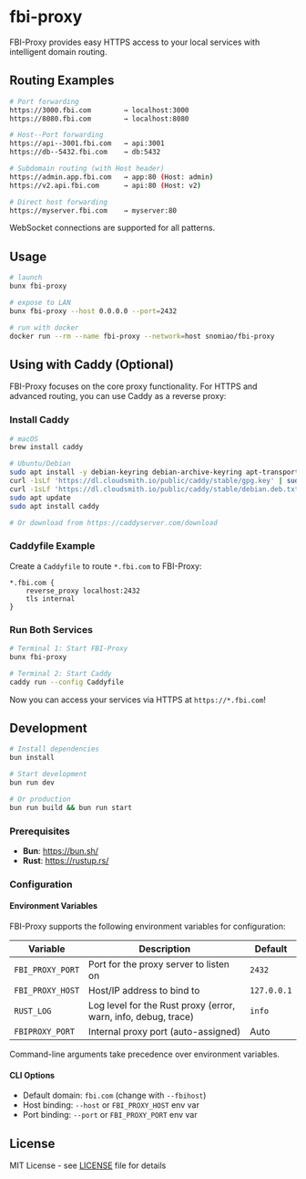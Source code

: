 # fbi-proxy

FBI-Proxy provides easy HTTPS access to your local services with intelligent domain routing.

## Routing Examples

```bash
# Port forwarding
https://3000.fbi.com        → localhost:3000
https://8080.fbi.com        → localhost:8080

# Host--Port forwarding
https://api--3001.fbi.com   → api:3001
https://db--5432.fbi.com    → db:5432

# Subdomain routing (with Host header)
https://admin.app.fbi.com   → app:80 (Host: admin)
https://v2.api.fbi.com      → api:80 (Host: v2)

# Direct host forwarding
https://myserver.fbi.com    → myserver:80
```

WebSocket connections are supported for all patterns.

## Usage

```sh
# launch
bunx fbi-proxy

# expose to LAN
bunx fbi-proxy --host 0.0.0.0 --port=2432

# run with docker
docker run --rm --name fbi-proxy --network=host snomiao/fbi-proxy
```

## Using with Caddy (Optional)

FBI-Proxy focuses on the core proxy functionality. For HTTPS and advanced routing, you can use Caddy as a reverse proxy:

### Install Caddy

```bash
# macOS
brew install caddy

# Ubuntu/Debian
sudo apt install -y debian-keyring debian-archive-keyring apt-transport-https
curl -1sLf 'https://dl.cloudsmith.io/public/caddy/stable/gpg.key' | sudo gpg --dearmor -o /usr/share/keyrings/caddy-stable-archive-keyring.gpg
curl -1sLf 'https://dl.cloudsmith.io/public/caddy/stable/debian.deb.txt' | sudo tee /etc/apt/sources.list.d/caddy-stable.list
sudo apt update
sudo apt install caddy

# Or download from https://caddyserver.com/download
```

### Caddyfile Example

Create a `Caddyfile` to route `*.fbi.com` to FBI-Proxy:

```caddyfile
*.fbi.com {
    reverse_proxy localhost:2432
    tls internal
}
```

### Run Both Services

```bash
# Terminal 1: Start FBI-Proxy
bunx fbi-proxy

# Terminal 2: Start Caddy
caddy run --config Caddyfile
```

Now you can access your services via HTTPS at `https://*.fbi.com`!

## Development

```bash
# Install dependencies
bun install

# Start development
bun run dev

# Or production
bun run build && bun run start
```

### Prerequisites

- **Bun**: https://bun.sh/
- **Rust**: https://rustup.rs/

### Configuration

#### Environment Variables

FBI-Proxy supports the following environment variables for configuration:

| Variable | Description | Default |
|----------|-------------|---------|
| `FBI_PROXY_PORT` | Port for the proxy server to listen on | `2432` |
| `FBI_PROXY_HOST` | Host/IP address to bind to | `127.0.0.1` |
| `RUST_LOG` | Log level for the Rust proxy (error, warn, info, debug, trace) | `info` |
| `FBIPROXY_PORT` | Internal proxy port (auto-assigned) | Auto |

Command-line arguments take precedence over environment variables.

#### CLI Options

- Default domain: `fbi.com` (change with `--fbihost`)
- Host binding: `--host` or `FBI_PROXY_HOST` env var
- Port binding: `--port` or `FBI_PROXY_PORT` env var

## License

MIT License - see [LICENSE](LICENSE) file for details
